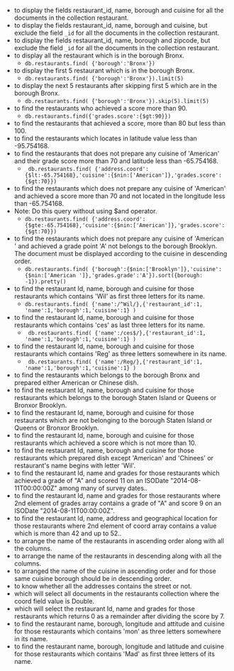 -   to display the fields restaurant_id, name, borough and cuisine for all the
    documents in the collection restaurant.
 -  to display the fields restaurant_id, name, borough and cuisine, but exclude
    the field `_id` for all the documents in the collection restaurant.
 -  to display the fields restaurant_id, name, borough and zipcode, but exclude
    the field `_id` for all the documents in the collection restaurant.
 -  to display all the restaurant which is in the borough Bronx.
    - `db.restaurants.find( {'borough':'Bronx'})`
 -  to display the first 5 restaurant which is in the borough Bronx.
    - `db.restaurants.find( {'borough':'Bronx'}).limit(5)`
 -  to display the next 5 restaurants after skipping first 5 which are in the
    borough Bronx.
    - `db.restaurants.find( {'borough':'Bronx'}).skip(5).limit(5)`
 -  to find the restaurants who achieved a score more than 90.
    - `db.restaurants.find({'grades.score':{$gt:90}})`
 -  to find the restaurants that achieved a score, more than 80 but less than
    100.
 -  to find the restaurants which locates in latitude value less than
    -95.754168.
 -  to find the restaurants that does not prepare any cuisine of 'American' and
    their grade score more than 70 and latitude less than -65.754168.
    - ` db.restaurants.find( {'address.coord':{$lt:-65.754168},'cuisine':{$nin:['American']},'grades.score':{$gt:70}})`
 -  to find the restaurants which does not prepare any cuisine of 'American' and
    achieved a score more than 70 and not located in the longitude less than
    -65.754168.
 -  Note: Do this query without using $and operator.
    -  `db.restaurants.find( {'address.coord':{$gte:-65.754168},'cuisine':{$nin:['American']},'grades.score':{$gt:70}})`
 -  to find the restaurants which does not prepare any cuisine of 'American '
    and achieved a grade point 'A' not belongs to the borough Brooklyn. The
    document must be displayed according to the cuisine in descending order.
    -  `db.restaurants.find( {'borough':{$nin:['Brooklyn']},'cuisine':{$nin:['American ']},'grades.grade':'A'}).sort({borough: -1}).pretty()`
 -  to find the restaurant Id, name, borough and cuisine for those restaurants
    which contains 'Wil' as first three letters for its name.
     - `db.restaurants.find( {'name':/^Wil/},{'restaurant_id':1, 'name':1,'borough':1,'cuisine':1} )`
 -  to find the restaurant Id, name, borough and cuisine for those restaurants
    which contains 'ces' as last three letters for its name.
    - ` db.restaurants.find( {'name':/ces$/},{'restaurant_id':1, 'name':1,'borough':1,'cuisine':1} )`
 -  to find the restaurant Id, name, borough and cuisine for those restaurants
    which contains 'Reg' as three letters somewhere in its name.
    - ` db.restaurants.find( {'name':/Reg/},{'restaurant_id':1, 'name':1,'borough':1,'cuisine':1} )`
 -  to find the restaurants which belongs to the borough Bronx and prepared
    either American or Chinese dish.
 -  to find the restaurant Id, name, borough and cuisine for those restaurants
    which belongs to the borough Staten Island or Queens or Bronxor Brooklyn.
 -  to find the restaurant Id, name, borough and cuisine for those restaurants
    which are not belonging to the borough Staten Island or Queens or Bronxor
    Brooklyn.
 -  to find the restaurant Id, name, borough and cuisine for those restaurants
    which achieved a score which is not more than 10.
 -  to find the restaurant Id, name, borough and cuisine for those restaurants
    which prepared dish except 'American' and 'Chinees' or restaurant's name
    begins with letter 'Wil'.
 -  to find the restaurant Id, name and grades for those restaurants which
    achieved a grade of "A" and scored 11 on an ISODate "2014-08-11T00:00:00Z"
    among many of survey dates..
 -  to find the restaurant Id, name and grades for those restaurants where 2nd
    element of grades array contains a grade of "A" and score 9 on an ISODate
    "2014-08-11T00:00:00Z".
 -  to find the restaurant Id, name, address and geographical location for those
    restaurants where 2nd element of coord array contains a value which is more
    than 42 and up to 52..
 -  to arrange the name of the restaurants in ascending order along with all
    the columns.
 -  to arrange the name of the restaurants in descending along with all the
    columns.
 -  to arranged the name of the cuisine in ascending order and for those same
    cuisine borough should be in descending order.
 -  to know whether all the addresses contains the street or not.
 -  which will select all documents in the restaurants collection where the
    coord field value is Double.
 -  which will select the restaurant Id, name and grades for those restaurants
    which returns 0 as a remainder after dividing the score by 7.
 -  to find the restaurant name, borough, longitude and attitude and cuisine for
    those restaurants which contains 'mon' as three letters somewhere in its
    name.
 -  to find the restaurant name, borough, longitude and latitude and cuisine for
    those restaurants which contains 'Mad' as first three letters of its name.